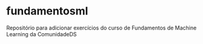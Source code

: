 # fundamentosml
Repositório para adicionar exercícios do curso de Fundamentos de Machine Learning da ComunidadeDS
